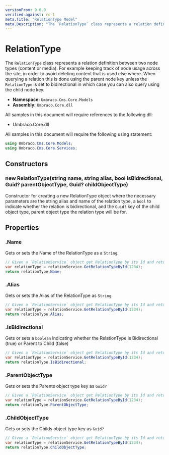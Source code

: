 ```yaml
---
versionFrom: 9.0.0
verified-against: rc-1
meta.Title: "RelationType Model"
meta.Description: "The `RelationType` class represents a relation definition between two node types (content or media)."
---
```

# RelationType

The `RelationType` class represents a relation definition between two node types (content or media). For example keeping track of node usage across the site, in order to avoid deleting content that is used else where. When querying a relation this is done using the parent node key unless the `RelationType` is set to bidirectional in which case you can also query using the child node key.

* **Namespace:** `Umbraco.Cms.Core.Models`
* **Assembly:** `Umbraco.Core.dll`

All samples in this document will require references to the following dll:

* Umbraco.Core.dll

All samples in this document will require the following using statement:

```csharp
using Umbraco.Cms.Core.Models;
using Umbraco.Cms.Core.Services;
```

## Constructors

### new RelationType(string name, string alias, bool isBidrectional, Guid? parentObjectType, Guid? childObjectType)

Constructor for creating a new RelationType object where the necessary parameters are the string alias and name of the relation type, a `bool` to indicate whether the relation is bidirectional, and the `Guid?` key of the child object type, parent object type the relation type will be for.

## Properties

### .Name

Gets or sets the Name of the RelationType as a `String`.

```csharp
// Given a `RelationService` object get RelationType by its Id and return Name
var relationType = relationService.GetRelationTypeById(1234);
return relationType.Name;
```

### .Alias

Gets or sets the Alias of the RelationType as `String`.

```csharp
// Given a `RelationService` object get RelationType by its Id and return Alias
var relationType = relationService.GetRelationTypeById(1234);
return relationType.Alias;
```

### .IsBidirectional

Gets or sets a `boolean` indicating whether the RelationType is Bidirectional (true) or Parent to Child (false)

```csharp
// Given a `RelationService` object get RelationType by its Id and return IsBidirectional
var relationType = relationService.GetRelationTypeById(1234);
return relationType.IsBidirectional;
```

### .ParentObjectType

Gets or sets the Parents object type key as `Guid?`

```csharp
// Given a `RelationService` object get RelationType by its Id and return ParentObjectType
var relationType = relationService.GetRelationTypeById(1234);
return relationType.ParentObjectType;
```

### .ChildObjectType

Gets or sets the Childs object type key as `Guid?`

```csharp
// Given a `RelationService` object get RelationType by its Id and return ChildObjectType
var relationType = relationService.GetRelationTypeById(1234);
return relationType.ChildObjectType;
```
